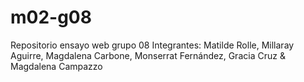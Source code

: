 # m02-g08
Repositorio ensayo web grupo 08
Integrantes: 
Matilde Rolle, 
Millaray Aguirre,
Magdalena Carbone,
Monserrat Fernández,
Gracia Cruz
&
Magdalena Campazzo
